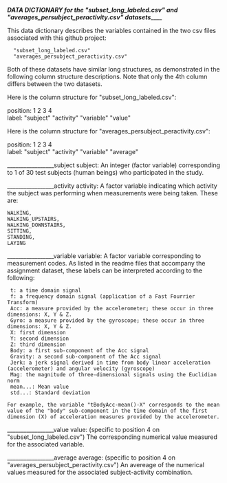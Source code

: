 ___________DATA DICTIONARY for the "subset_long_labeled.csv" and "averages_persubject_peractivity.csv" datasets_______________

This data dictionary describes the variables contained in the two csv files associated with this github project:

      "subset_long_labeled.csv"
      "averages_persubject_peractivity.csv"
      
Both of these datasets have similar long structures, as demonstrated in the following column structure descriptions. Note that only the 4th column differs between the two datasets.

Here is the column structure for "subset_long_labeled.csv":  

position:   1           2              3           4             
label:      "subject"   "activity"    "variable"    "value" 

Here is the column structure for "averages_persubject_peractivity.csv":  

position:   1           2              3           4             
label:      "subject"   "activity"    "variable"    "average" 



_________________subject
subject: An integer (factor variable) corresponding to 1 of 30 test subjects (human beings) who participated in the study. 



_________________activity
activity: A factor variable indicating which activity the subject was performing when measurements were being taken. These are: 

    WALKING, 
    WALKING_UPSTAIRS, 
    WALKING_DOWNSTAIRS, 
    SITTING, 
    STANDING, 
    LAYING
    


_________________variable
variable:  A factor variable corresponding to measurement codes. As listed in the readme files that accompany the assignment dataset, these labels can be interpreted according to the following:

     t: a time domain signal
     f: a frequency domain signal (application of a Fast Fourrier Transform)
     Acc: a measure provided by the accelerometer; these occur in three dimensions: X, Y & Z.
     Gyro: a measure provided by the gyroscope; these occur in three dimensions: X, Y & Z.
     X: first dimension
     Y: second dimension
     Z: third dimension
     Body: a first sub-component of the Acc signal
     Gravity: a second sub-component of the Acc signal
     Jerk: a jerk signal derived in time from body linear acceleration (accelerometer) and angular velocity (gyroscope)
     Mag: the magnitude of three-dimensional signals using the Euclidian norm
     mean...: Mean value
     std...: Standard deviation
     
    For example, the variable "tBodyAcc-mean()-X" corresponds to the mean value of the "body" sub-component in the time domain of the first dimension (X) of acceleration measures provided by the accelerometer.
    


_________________value
value: (specific to position 4 on "subset_long_labeled.csv") The corresponding numerical value measured for the associated variable.



_________________average
average: (specific to position 4 on "averages_persubject_peractivity.csv") An avereage of the numerical values measured for the associated subject-activity combination.
